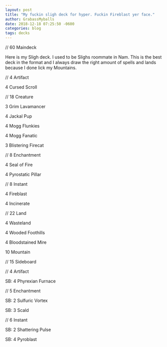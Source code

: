 ```yaml
---
layout: post
title: "My fuckin sligh deck for hyper. Fuckin Fireblast yer face."
author: GrabassMyballs
date: 2018-12-18 07:25:50 -0600
categories: blog
tags: decks
---
```


// 60 Maindeck

Here is my Sligh deck. I used to be Slighs roommate in Nam. This is the best deck in the format and I always draw the right amount of spells and lands because I done lick my Mountains.



// 4 Artifact

4 Cursed Scroll



// 18 Creature

3 Grim Lavamancer

4 Jackal Pup

4 Mogg Flunkies

4 Mogg Fanatic

3 Blistering Firecat



// 8 Enchantment

4 Seal of Fire

4 Pyrostatic Pillar



// 8 Instant

4 Fireblast

4 Incinerate



// 22 Land

4 Wasteland

4 Wooded Foothills

4 Bloodstained Mire

10 Mountain





// 15 Sideboard

// 4 Artifact

SB: 4 Phyrexian Furnace



// 5 Enchantment

SB: 2 Sulfuric Vortex

SB: 3 Scald



// 6 Instant

SB: 2 Shattering Pulse

SB: 4 Pyroblast
